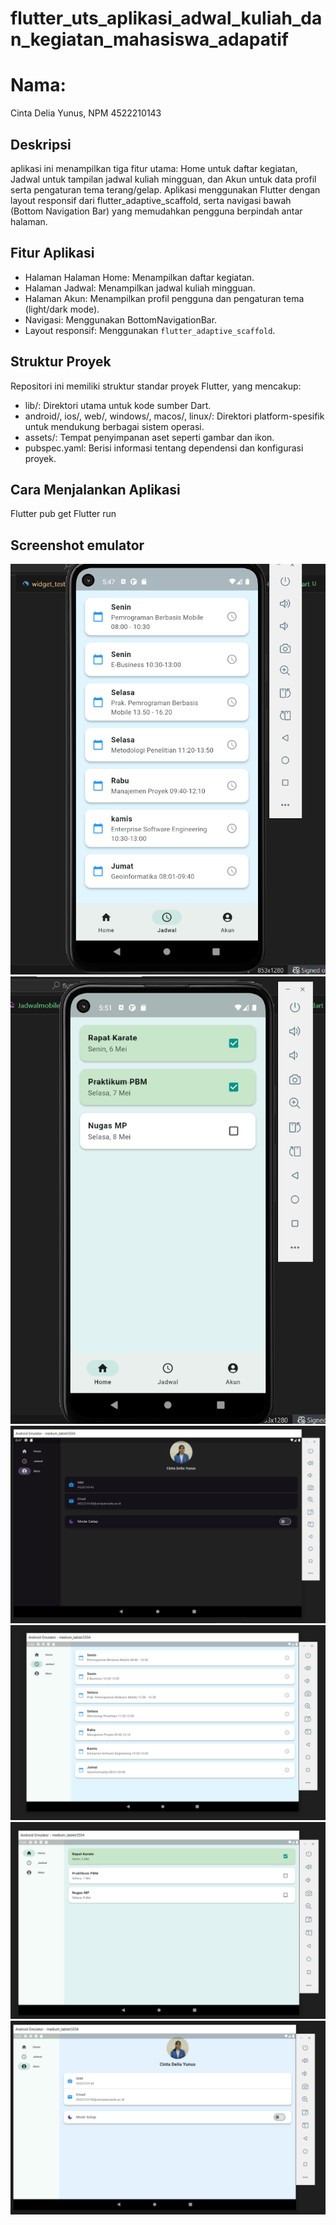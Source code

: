 # flutter_uts_aplikasi_adwal_kuliah_dan_kegiatan_mahasiswa_adapatif
# Nama:
Cinta Delia Yunus, NPM 4522210143

## Deskripsi
aplikasi ini menampilkan tiga fitur utama: Home untuk daftar kegiatan, Jadwal untuk tampilan jadwal kuliah mingguan, dan Akun untuk data profil serta pengaturan tema terang/gelap.
Aplikasi menggunakan Flutter dengan layout responsif dari flutter_adaptive_scaffold, serta navigasi bawah (Bottom Navigation Bar) yang memudahkan pengguna berpindah antar halaman.

## Fitur Aplikasi
- Halaman Halaman Home: Menampilkan daftar kegiatan.
- Halaman Jadwal: Menampilkan jadwal kuliah mingguan.
- Halaman Akun: Menampilkan profil pengguna dan pengaturan tema (light/dark mode).
- Navigasi: Menggunakan BottomNavigationBar.
- Layout responsif: Menggunakan `flutter_adaptive_scaffold`.


## Struktur Proyek
Repositori ini memiliki struktur standar proyek Flutter, yang mencakup:
- lib/: Direktori utama untuk kode sumber Dart.
- android/, ios/, web/, windows/, macos/, linux/: Direktori platform-spesifik untuk mendukung berbagai sistem operasi.
- assets/: Tempat penyimpanan aset seperti gambar dan ikon.
- pubspec.yaml: Berisi informasi tentang dependensi dan konfigurasi proyek.

## Cara Menjalankan Aplikasi
Flutter pub get
Flutter run


## Screenshot emulator
![Tampilan Aplikasi](assets/Jadwalmobile.png)
![Tampilan Aplikasi](assets/Homemobile.png)
![Tampilan Aplikasi](assets/modegelaptablet.png)
![Tampilan Aplikasi](assets/jadwaltablet.png)
![Tampilan Aplikasi](assets/hometablet.png)
![Tampilan Aplikasi](assets/profiltablet.png)

